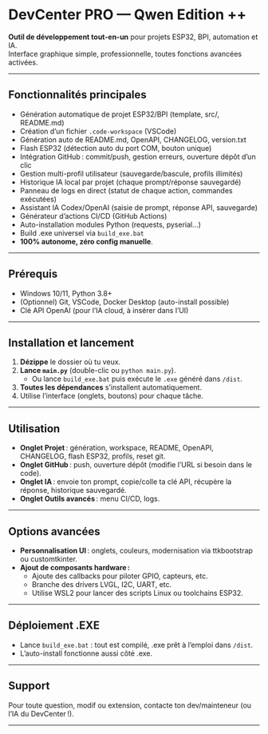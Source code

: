 # DevCenter PRO — Qwen Edition ++

**Outil de développement tout-en-un** pour projets ESP32, BPI, automation et IA.  
Interface graphique simple, professionnelle, toutes fonctions avancées activées.

---

## Fonctionnalités principales

- Génération automatique de projet ESP32/BPI (template, src/, README.md)
- Création d’un fichier `.code-workspace` (VSCode)
- Génération auto de README.md, OpenAPI, CHANGELOG, version.txt
- Flash ESP32 (détection auto du port COM, bouton unique)
- Intégration GitHub : commit/push, gestion erreurs, ouverture dépôt d’un clic
- Gestion multi-profil utilisateur (sauvegarde/bascule, profils illimités)
- Historique IA local par projet (chaque prompt/réponse sauvegardé)
- Panneau de logs en direct (statut de chaque action, commandes exécutées)
- Assistant IA Codex/OpenAI (saisie de prompt, réponse API, sauvegarde)
- Générateur d’actions CI/CD (GitHub Actions)
- Auto-installation modules Python (requests, pyserial…)
- Build .exe universel via `build_exe.bat`
- **100% autonome, zéro config manuelle**.

---

## Prérequis

- Windows 10/11, Python 3.8+
- (Optionnel) Git, VSCode, Docker Desktop (auto-install possible)
- Clé API OpenAI (pour l’IA cloud, à insérer dans l’UI)

---

## Installation et lancement

1. **Dézippe** le dossier où tu veux.
2. **Lance `main.py`** (double-clic ou `python main.py`).
   - Ou lance `build_exe.bat` puis exécute le `.exe` généré dans `/dist`.
3. **Toutes les dépendances** s’installent automatiquement.
4. Utilise l’interface (onglets, boutons) pour chaque tâche.

---

## Utilisation

- **Onglet Projet** : génération, workspace, README, OpenAPI, CHANGELOG, flash ESP32, profils, reset git.
- **Onglet GitHub** : push, ouverture dépôt (modifie l’URL si besoin dans le code).
- **Onglet IA** : envoie ton prompt, copie/colle ta clé API, récupère la réponse, historique sauvegardé.
- **Onglet Outils avancés** : menu CI/CD, logs.

---

## Options avancées

- **Personnalisation UI** : onglets, couleurs, modernisation via ttkbootstrap ou customtkinter.
- **Ajout de composants hardware :**
   - Ajoute des callbacks pour piloter GPIO, capteurs, etc.
   - Branche des drivers LVGL, I2C, UART, etc.
   - Utilise WSL2 pour lancer des scripts Linux ou toolchains ESP32.

---

## Déploiement .EXE

- Lance `build_exe.bat` : tout est compilé, .exe prêt à l’emploi dans `/dist`.
- L’auto-install fonctionne aussi côté .exe.

---

## Support

Pour toute question, modif ou extension, contacte ton dev/mainteneur (ou l’IA du DevCenter !).

---

